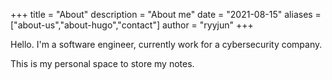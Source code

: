 +++
title = "About"
description = "About me"
date = "2021-08-15"
aliases = ["about-us","about-hugo","contact"]
author = "ryyjun"
+++

Hello. I'm a software engineer, currently work for a cybersecurity company.

This is my personal space to store my notes.
